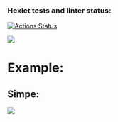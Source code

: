 ### Hexlet tests and linter status:
[![Actions Status](https://github.com/DimRux/frontend-project-46/workflows/hexlet-check/badge.svg)](https://github.com/DimRux/frontend-project-46/actions)

<a href="https://codeclimate.com/github/DimRux/frontend-project-46/maintainability"><img src="https://api.codeclimate.com/v1/badges/1dc56e15b240db50a24a/maintainability" /></a>

<h1>Example:</h1>
<h2>Simpe:</h2>
<a href="https://asciinema.org/a/EFGzMUWI8laXcWr8tauSQjvB8" target="_blank"><img src="https://asciinema.org/a/EFGzMUWI8laXcWr8tauSQjvB8.svg" /></a>